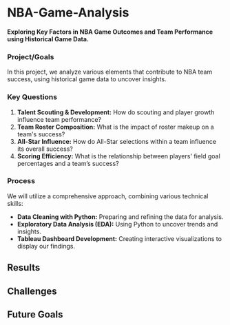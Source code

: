 # NBA-Game-Analysis

**Exploring Key Factors in NBA Game Outcomes and Team Performance using Historical Game Data.**

### Project/Goals
In this project, we analyze various elements that contribute to NBA team success, using historical game data to uncover insights.

### Key Questions
1. **Talent Scouting & Development:** How do scouting and player growth influence team performance?
2. **Team Roster Composition:** What is the impact of roster makeup on a team's success?
3. **All-Star Influence:** How do All-Star selections within a team influence its overall success?
4. **Scoring Efficiency:** What is the relationship between players' field goal percentages and a team’s success?


### Process
We will utilize a comprehensive approach, combining various technical skills:

- **Data Cleaning with Python:** Preparing and refining the data for analysis.
- **Exploratory Data Analysis (EDA):** Using Python to uncover trends and insights.
- **Tableau Dashboard Development:** Creating interactive visualizations to display our findings.


## Results 

## Challenges

## Future Goals
